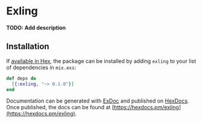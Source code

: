 # Exling

**TODO: Add description**

## Installation

If [available in Hex](https://hex.pm/docs/publish), the package can be installed
by adding `exling` to your list of dependencies in `mix.exs`:

```elixir
def deps do
  [{:exling, "~> 0.1.0"}]
end
```

Documentation can be generated with [ExDoc](https://github.com/elixir-lang/ex_doc)
and published on [HexDocs](https://hexdocs.pm). Once published, the docs can
be found at [https://hexdocs.pm/exling](https://hexdocs.pm/exling).


